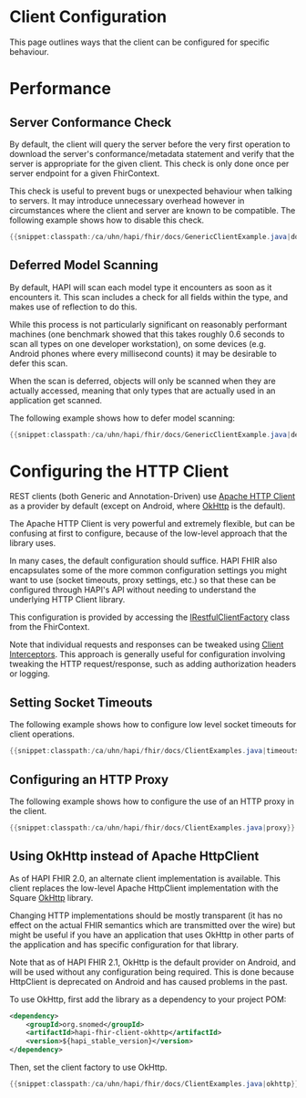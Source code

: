 # Client Configuration

This page outlines ways that the client can be configured for specific behaviour.

<a name="performance"/>

# Performance

## Server Conformance Check

By default, the client will query the server before the very first operation to download the server's conformance/metadata statement and verify that the server is appropriate for the given client. This check is only done once per server endpoint for a given FhirContext.

This check is useful to prevent bugs or unexpected behaviour when talking to servers. It may introduce unnecessary overhead however in circumstances where the client and server are known to be compatible. The following example shows how to disable this check.

```java
{{snippet:classpath:/ca/uhn/hapi/fhir/docs/GenericClientExample.java|dontValidate}}
```

## Deferred Model Scanning

By default, HAPI will scan each model type it encounters as soon as it encounters it. This scan includes a check for all fields within the type, and makes use of reflection to do this.

While this process is not particularly significant on reasonably performant machines (one benchmark showed that this takes roughly 0.6 seconds to scan all types on one developer workstation), on some devices (e.g. Android phones where every millisecond counts) it may be desirable to defer this scan.

When the scan is deferred, objects will only be scanned when they are actually accessed, meaning that only types that are actually used in an application get scanned. 

The following example shows how to defer model scanning:

```java
{{snippet:classpath:/ca/uhn/hapi/fhir/docs/GenericClientExample.java|deferModelScanning}}
```

# Configuring the HTTP Client

REST clients (both Generic and Annotation-Driven) use [Apache HTTP Client](http://hc.apache.org/httpcomponents-client-ga/) as a provider by default (except on Android, where [OkHttp](http://square.github.io/okhttp/) is the default).

The Apache HTTP Client is very powerful and extremely flexible, but can be confusing at first to configure, because of the low-level approach that the library uses.

In many cases, the default configuration should suffice. HAPI FHIR also encapsulates some of the more common configuration settings you might want to use (socket timeouts, proxy settings, etc.) so that these can be configured through HAPI's API without needing to understand the underlying HTTP Client library.

This configuration is provided by accessing the [IRestfulClientFactory](/hapi-fhir/apidocs/hapi-fhir-base/ca/uhn/fhir/rest/client/api/IRestfulClientFactory.html) class from the FhirContext.

Note that individual requests and responses can be tweaked using [Client Interceptors](/docs/interceptors/client_interceptors.html). This approach is generally useful for configuration involving tweaking the HTTP request/response, such as adding authorization headers or logging.

## Setting Socket Timeouts

The following example shows how to configure low level socket timeouts for client operations.

```java
{{snippet:classpath:/ca/uhn/hapi/fhir/docs/ClientExamples.java|timeouts}}
```

## Configuring an HTTP Proxy

The following example shows how to configure the use of an HTTP proxy in the client.

```java
{{snippet:classpath:/ca/uhn/hapi/fhir/docs/ClientExamples.java|proxy}}
```

## Using OkHttp instead of Apache HttpClient

As of HAPI FHIR 2.0, an alternate client implementation is available. This client replaces the low-level Apache HttpClient implementation with the Square [OkHttp](http://square.github.io/okhttp/) library.

Changing HTTP implementations should be mostly transparent (it has no effect on the actual FHIR semantics which are transmitted over the wire) but might be useful if you have an application that uses OkHttp in other parts of the application and has specific configuration for that library.

Note that as of HAPI FHIR 2.1, OkHttp is the default provider on Android, and will be used without any configuration being required. This is done because HttpClient is deprecated on Android and has caused problems in the past.

To use OkHttp, first add the library as a dependency to your project POM:

```xml
<dependency>
    <groupId>org.snomed</groupId>
    <artifactId>hapi-fhir-client-okhttp</artifactId>
    <version>${hapi_stable_version}</version>		
</dependency>
```

Then, set the client factory to use OkHttp.

```java
{{snippet:classpath:/ca/uhn/hapi/fhir/docs/ClientExamples.java|okhttp}}
```
